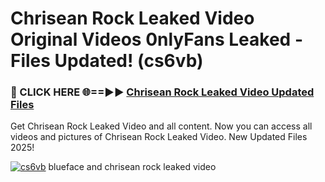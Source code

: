 # Chrisean Rock Leaked Video Original Videos 0nlyFans Leaked - Files Updated! (cs6vb)

<h3>🔴 CLICK HERE 🌐==►► <a href="https://tinyurl.com/2jnfzry5" rel="nofollow">Chrisean Rock Leaked Video Updated Files</a></h3>

Get Chrisean Rock Leaked Video and all content. Now you can access all videos and pictures of Chrisean Rock Leaked Video. New Updated Files 2025!

[![cs6vb](https://i.imgur.com/GyGTBgg.gif)](https://tinyurl.com/2jnfzry5)
blueface and chrisean rock leaked video